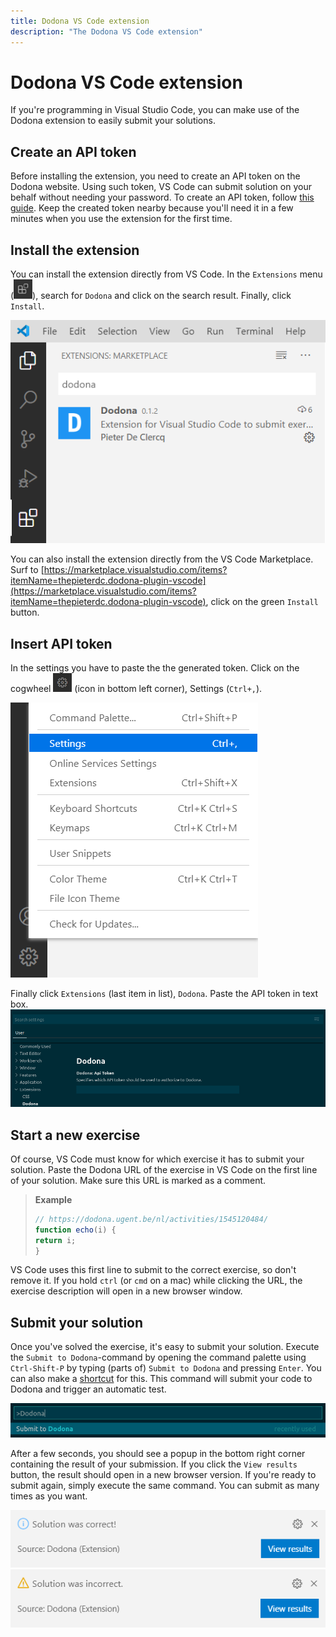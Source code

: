 ```yaml
---
title: Dodona VS Code extension
description: "The Dodona VS Code extension"
---
```


# Dodona VS Code extension

If you're programming in Visual Studio Code, you can make use of the Dodona extension to easily submit your solutions.

## Create an API token
Before installing the extension, you need to create an API token on the Dodona website. Using such token, VS Code can submit solution on your behalf without needing your password. To create an API token, follow [this guide](/en/guides/creating-an-api-token). Keep the created token nearby because you'll need it in a few minutes when you use the extension for the first time.

## Install the extension

You can install the extension directly from VS Code. In the `Extensions` menu (<img src="./extensions-view-icon.png" alt="Extensions" width=30px; />), search for `Dodona` and click on the search result. Finally, click `Install`.

![settings](./vs_code_dodona_marketplace.png)

You can also install the extension directly from the  VS Code Marketplace. Surf to [https://marketplace.visualstudio.com/items?itemName=thepieterdc.dodona-plugin-vscode](https://marketplace.visualstudio.com/items?itemName=thepieterdc.dodona-plugin-vscode), click on the green `Install` button.

## Insert API token

In the settings you have to paste the the generated token. Click on the cogwheel <img src="./cogwheel.png" alt="cogwheel" width=30px;/> (icon in bottom left corner), Settings (`Ctrl+,`).

![Settings](./vs_code_settings.png)

Finally click `Extensions` (last item in list), `Dodona`. Paste the API token in text box.
![API token](./api-token.png)

## Start a new exercise

Of course, VS Code must know for which exercise it has to submit your solution. Paste the Dodona URL of the exercise in VS Code on the first line of your solution. Make sure this URL is marked as a comment.

> **Example**
>
> ```javascript
> // https://dodona.ugent.be/nl/activities/1545120484/
> function echo(i) {
> return i;
> }
> ```

VS Code uses this first line to submit to the correct exercise, so don't remove it. If you hold `ctrl` (or `cmd` on a mac) while clicking the URL, the exercise description will open in a new browser window.

## Submit your solution

Once you've solved the exercise, it's easy to submit your solution. Execute the `Submit to Dodona`-command by opening the command palette using `Ctrl-Shift-P` by typing (parts of) `Submit to Dodona` and pressing `Enter`. You can also make a [shortcut](https://code.visualstudio.com/docs/getstarted/keybindings#_keyboard-shortcuts-editor) for this. This command will submit your code to Dodona and trigger an automatic test.

![Submit](./submit.png)

After a few seconds, you should see a popup in the bottom right corner containing the result of your submission. If you click the `View results` button, the result should open in a new browser version. If you're ready to submit again, simply execute the same command. You can submit as many times as you want.

![correct solution](./vs_code_correct_view_results.png)
![incorrect solution](./vs_code_incorrect_view_results.png)
